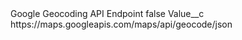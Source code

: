 <?xml version="1.0" encoding="UTF-8"?>
<CustomMetadata xmlns="http://soap.sforce.com/2006/04/metadata" xmlns:xsi="http://www.w3.org/2001/XMLSchema-instance" xmlns:xsd="http://www.w3.org/2001/XMLSchema">
    <label>Google Geocoding API Endpoint</label>
    <protected>false</protected>
    <values>
        <field>Value__c</field>
        <value xsi:type="xsd:string">https://maps.googleapis.com/maps/api/geocode/json</value>
    </values>
</CustomMetadata>
